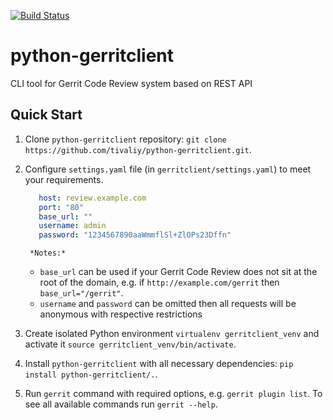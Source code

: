 [![Build Status](https://travis-ci.org/tivaliy/python-gerritclient.svg?branch=master)](https://travis-ci.org/tivaliy/python-gerritclient)

# python-gerritclient
CLI tool for Gerrit Code Review system based on REST API

## Quick Start
1. Clone `python-gerritclient` repository: `git clone https://github.com/tivaliy/python-gerritclient.git`.
2. Configure `settings.yaml` file (in `gerritclient/settings.yaml`) to meet your requirements.

    ```yaml
       host: review.example.com
       port: "80"
       base_url: ""
       username: admin
       password: "1234567890aaWmmflSl+ZlOPs23Dffn"
    ```

        *Notes:*
    * `base_url` can be used if your Gerrit Code Review does not sit at the root of the domain, e.g. if `http://example.com/gerrit` then `base_url="/gerrit"`.
    * `username` and `password` can be omitted then all requests will be anonymous with respective restrictions

3. Create isolated Python environment `virtualenv gerritclient_venv` and activate it `source gerritclient_venv/bin/activate`.
4. Install `python-gerritclient` with all necessary dependencies: `pip install python-gerritclient/.`.
5. Run `gerrit` command with required options, e.g. `gerrit plugin list`. To see all available commands run `gerrit --help`.
